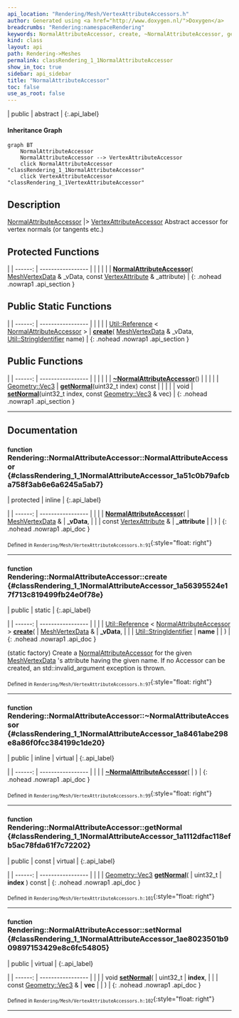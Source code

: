 ```yaml
---
api_location: "Rendering/Mesh/VertexAttributeAccessors.h"
author: Generated using <a href="http://www.doxygen.nl/">Doxygen</a>
breadcrumbs: "Rendering:namespaceRendering"
keywords: NormalAttributeAccessor, create, ~NormalAttributeAccessor, getNormal, setNormal
kind: class
layout: api
path: Rendering->Meshes
permalink: classRendering_1_1NormalAttributeAccessor
show_in_toc: true
sidebar: api_sidebar
title: "NormalAttributeAccessor"
toc: false
use_as_root: false
---
```


| public | abstract |
{:.api_label}

#### Inheritance Graph

```mermaid
graph BT
	NormalAttributeAccessor
	NormalAttributeAccessor --> VertexAttributeAccessor
	click NormalAttributeAccessor "classRendering_1_1NormalAttributeAccessor"
	click VertexAttributeAccessor "classRendering_1_1VertexAttributeAccessor"
```

## Description



 [NormalAttributeAccessor](classRendering_1_1NormalAttributeAccessor) |> [VertexAttributeAccessor](classRendering_1_1VertexAttributeAccessor) Abstract accessor for vertex normals (or tangents etc.)



## Protected Functions

|
| ------: | ----------------- |
|  | |
|  | **[NormalAttributeAccessor](#classRendering_1_1NormalAttributeAccessor_1a51c0b79afcba758f3ab6e6a6245a5ab7)**( [MeshVertexData](classRendering_1_1MeshVertexData) & _vData, const [VertexAttribute](classRendering_1_1VertexAttribute) & _attribute) |
{: .nohead .nowrap1 .api_section }


## Public Static Functions

|
| ------: | ----------------- |
|  | |
| [Util::Reference](classUtil_1_1Reference) < [NormalAttributeAccessor](classRendering_1_1NormalAttributeAccessor) > | **[create](#classRendering_1_1NormalAttributeAccessor_1a56395524e17f713c819499fb24e0f78e)**( [MeshVertexData](classRendering_1_1MeshVertexData) & _vData,  [Util::StringIdentifier](classUtil_1_1StringIdentifier)  name) |
{: .nohead .nowrap1 .api_section }


## Public Functions

|
| ------: | ----------------- |
|  | |
|  | **[~NormalAttributeAccessor](#classRendering_1_1NormalAttributeAccessor_1a8461abe298e8a86f0fcc384199c1de20)**() |
|  | |
| [Geometry::Vec3](namespaceGeometry#namespaceGeometry_1ab29e4544da9b15b5bf224cbf5b691313) | **[getNormal](#classRendering_1_1NormalAttributeAccessor_1a1112dfac118efb5ac78fda61f7c72202)**(uint32_t index) const |
|  | |
| void | **[setNormal](#classRendering_1_1NormalAttributeAccessor_1ae8023501b909897153429e8c6fc54805)**(uint32_t index, const [Geometry::Vec3](namespaceGeometry#namespaceGeometry_1ab29e4544da9b15b5bf224cbf5b691313) & vec) |
{: .nohead .nowrap1 .api_section }


-------------------------------------------------------------------

## Documentation

### <small>function</small><br/> Rendering::NormalAttributeAccessor::NormalAttributeAccessor {#classRendering_1_1NormalAttributeAccessor_1a51c0b79afcba758f3ab6e6a6245a5ab7}

| protected | inline |
{:.api_label}

|
| ------: | ----------------- |
|  |
|  **[NormalAttributeAccessor](#classRendering_1_1NormalAttributeAccessor_1a51c0b79afcba758f3ab6e6a6245a5ab7)**( |  [MeshVertexData](classRendering_1_1MeshVertexData) & | **_vData**, |
| | const [VertexAttribute](classRendering_1_1VertexAttribute) & | **_attribute** |
|   ) |
{: .nohead .nowrap1 .api_doc }





<sub>Defined in `Rendering/Mesh/VertexAttributeAccessors.h:91`</sub>{:style="float: right"}

-------------------------------------------------------------------

### <small>function</small><br/> Rendering::NormalAttributeAccessor::create {#classRendering_1_1NormalAttributeAccessor_1a56395524e17f713c819499fb24e0f78e}

| public | static |
{:.api_label}

|
| ------: | ----------------- |
|  |
| [Util::Reference](classUtil_1_1Reference) < [NormalAttributeAccessor](classRendering_1_1NormalAttributeAccessor) > **[create](#classRendering_1_1NormalAttributeAccessor_1a56395524e17f713c819499fb24e0f78e)**( |  [MeshVertexData](classRendering_1_1MeshVertexData) & | **_vData**, |
| |  [Util::StringIdentifier](classUtil_1_1StringIdentifier)  | **name** |
|   ) |
{: .nohead .nowrap1 .api_doc }



(static factory) Create a [NormalAttributeAccessor](classRendering_1_1NormalAttributeAccessor) for the given [MeshVertexData](classRendering_1_1MeshVertexData) 's attribute having the given name. If no Accessor can be created, an std::invalid_argument exception is thrown.



<sub>Defined in `Rendering/Mesh/VertexAttributeAccessors.h:97`</sub>{:style="float: right"}

-------------------------------------------------------------------

### <small>function</small><br/> Rendering::NormalAttributeAccessor::~NormalAttributeAccessor {#classRendering_1_1NormalAttributeAccessor_1a8461abe298e8a86f0fcc384199c1de20}

| public | inline | virtual |
{:.api_label}

|
| ------: | ----------------- |
|  |
|  **[~NormalAttributeAccessor](#classRendering_1_1NormalAttributeAccessor_1a8461abe298e8a86f0fcc384199c1de20)**( |  ) |
{: .nohead .nowrap1 .api_doc }





<sub>Defined in `Rendering/Mesh/VertexAttributeAccessors.h:99`</sub>{:style="float: right"}

-------------------------------------------------------------------

### <small>function</small><br/> Rendering::NormalAttributeAccessor::getNormal {#classRendering_1_1NormalAttributeAccessor_1a1112dfac118efb5ac78fda61f7c72202}

| public | const | virtual |
{:.api_label}

|
| ------: | ----------------- |
|  |
| [Geometry::Vec3](namespaceGeometry#namespaceGeometry_1ab29e4544da9b15b5bf224cbf5b691313) **[getNormal](#classRendering_1_1NormalAttributeAccessor_1a1112dfac118efb5ac78fda61f7c72202)**( | uint32_t | **index** ) const |
{: .nohead .nowrap1 .api_doc }





<sub>Defined in `Rendering/Mesh/VertexAttributeAccessors.h:101`</sub>{:style="float: right"}

-------------------------------------------------------------------

### <small>function</small><br/> Rendering::NormalAttributeAccessor::setNormal {#classRendering_1_1NormalAttributeAccessor_1ae8023501b909897153429e8c6fc54805}

| public | virtual |
{:.api_label}

|
| ------: | ----------------- |
|  |
| void **[setNormal](#classRendering_1_1NormalAttributeAccessor_1ae8023501b909897153429e8c6fc54805)**( | uint32_t | **index**, |
| | const [Geometry::Vec3](namespaceGeometry#namespaceGeometry_1ab29e4544da9b15b5bf224cbf5b691313) & | **vec** |
|   ) |
{: .nohead .nowrap1 .api_doc }





<sub>Defined in `Rendering/Mesh/VertexAttributeAccessors.h:102`</sub>{:style="float: right"}

-------------------------------------------------------------------

